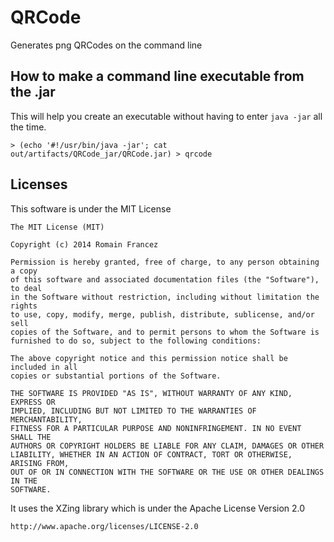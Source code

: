 QRCode
======

Generates png QRCodes on the command line

How to make a command line executable from the .jar
---------------------------------------------------
This will help you create an executable without having to enter `java -jar` all the time.

```
> (echo '#!/usr/bin/java -jar'; cat out/artifacts/QRCode_jar/QRCode.jar) > qrcode
```

Licenses
--------

This software is under the MIT License

```
The MIT License (MIT)

Copyright (c) 2014 Romain Francez

Permission is hereby granted, free of charge, to any person obtaining a copy
of this software and associated documentation files (the "Software"), to deal
in the Software without restriction, including without limitation the rights
to use, copy, modify, merge, publish, distribute, sublicense, and/or sell
copies of the Software, and to permit persons to whom the Software is
furnished to do so, subject to the following conditions:

The above copyright notice and this permission notice shall be included in all
copies or substantial portions of the Software.

THE SOFTWARE IS PROVIDED "AS IS", WITHOUT WARRANTY OF ANY KIND, EXPRESS OR
IMPLIED, INCLUDING BUT NOT LIMITED TO THE WARRANTIES OF MERCHANTABILITY,
FITNESS FOR A PARTICULAR PURPOSE AND NONINFRINGEMENT. IN NO EVENT SHALL THE
AUTHORS OR COPYRIGHT HOLDERS BE LIABLE FOR ANY CLAIM, DAMAGES OR OTHER
LIABILITY, WHETHER IN AN ACTION OF CONTRACT, TORT OR OTHERWISE, ARISING FROM,
OUT OF OR IN CONNECTION WITH THE SOFTWARE OR THE USE OR OTHER DEALINGS IN THE
SOFTWARE.
```

It uses the XZing library which is under the Apache License Version 2.0

```
http://www.apache.org/licenses/LICENSE-2.0
```